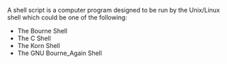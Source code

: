 A shell script is a computer program designed to be run by the Unix/Linux shell which could be one of the following:
- The Bourne Shell
- The C Shell
- The Korn Shell
- The GNU Bourne_Again Shell

